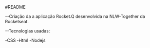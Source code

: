 #README

--Criação da a aplicação Rocket.Q desenvolvida na NLW-Together da Rocketseat.

--Tecnologias usadas:

-CSS
-Html
-Nodejs
